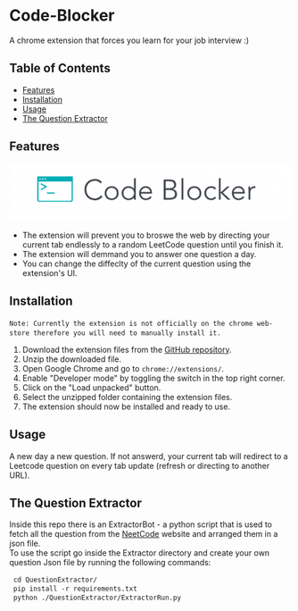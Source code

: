 # Code-Blocker

A chrome extension that forces you learn for your job interview :)

## Table of Contents

- [Features](#features)
- [Installation](#installation)
- [Usage](#usage)
- [The Question Extractor](#the-question-extractor)

## Features

![Alt text](title.png)

- The extension will prevent you to broswe the web by directing your current tab endlessly to a random LeetCode question until you finish it.
- The extension will demmand you to answer one question a day.
- You can change the diffeclty of the current question using the extension's UI.

## Installation

`Note: Currently the extension is not officially on the chrome web-store therefore you will need to manually install it.`

1. Download the extension files from the
   [GitHub repository](https://github.com/Daniel-Toplian/Code-Blocker).
2. Unzip the downloaded file.
3. Open Google Chrome and go to `chrome://extensions/`.
4. Enable "Developer mode" by toggling the switch in the top right corner.
5. Click on the "Load unpacked" button.
6. Select the unzipped folder containing the extension files.
7. The extension should now be installed and ready to use.

## Usage

A new day a new question. If not answerd, your current tab will redirect to a Leetcode question on every tab update (refresh or directing to another URL).

## The Question Extractor

Inside this repo there is an ExtractorBot - a python script that is used to fetch all the question from the [NeetCode](#https://neetcode.io/practice) website and arranged them in a json file.  
 To use the script go inside the Extractor directory and create your own question Json file by running the following commands:

```
 cd QuestionExtractor/
 pip install -r requirements.txt
 python ./QuestionExtractor/ExtractorRun.py
```
